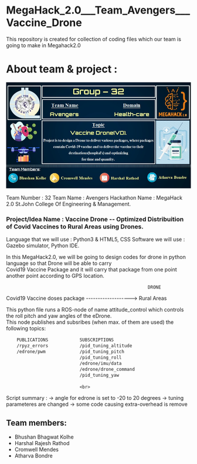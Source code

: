 # MegaHack_2.0___Team_Avengers___Vaccine_Drone
This repository is created for collection of coding files which our team is going to make in Megahack2.0 


# About team & project :

<img src ="https://github.com/BhushanKolhe1920/MegaHack_2.0___Team_Avengers___Vaccine_Drone/blob/main/Images%20%26%20presentation%20files/WhatsApp%20Image%202021-04-10%20at%2007.42.04.jpeg">


Team Number : 32
Team Name : Avengers
Hackathon Name : MegaHack 2.0   St.John College Of Engineering & Management.



### Project/Idea Name : Vaccine Drone  -- Optimized Distribuition of Covid Vaccines to Rural Areas using Drones.

Language that we will use : Python3 & HTML5, CSS
Software we will use : Gazebo simulator, Python IDE.

In this MegaHack2.0, we will be going to design codes for drone in python language so that Drone will be able to carry 
<br> Covid19 Vaccine Package and it will carry that package from one point another point according to GPS location.

                                                          DRONE 
Covid19 Vaccine doses package                      ------------------->               Rural Areas


This python file runs a ROS-node of name attitude_control which controls the roll pitch and yaw angles of the eDrone. <br>
This node publishes and subsribes (when max. of them are used) the following topics:<br>

        PUBLICATIONS            SUBSCRIPTIONS
        /rpyz_errors            /pid_tuning_altitude
        /edrone/pwm             /pid_tuning_pitch
                                /pid_tuning_roll
                                /edrone/imu/data
                                /edrone/drone_command
                                /pid_tuning_yaw
                                
                                <br>
                                
Script summary : 
-> angle for edrone is set to -20 to 20 degrees
-> tuning parameteres are changed
-> some code causing extra-overhead is remove



## Team members:

- Bhushan Bhagwat Kolhe
- Harshal Rajesh Rathod
- Cromwell Mendes
- Atharva Bondre 
